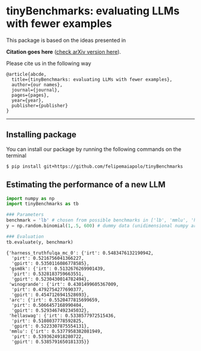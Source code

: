 # tinyBenchmarks: evaluating LLMs with fewer examples

This package is based on the ideas presented in

**Citation goes here** ([check arXiv version here](https://arxiv.org)). 

Please cite us in the following way

    @article{abcde,
      title={tinyBenchmarks: evaluating LLMs with fewer examples},
      author={our names},
      journal={journal},
      pages={pages},
      year={year},
      publisher={publisher}
    }

--------------


## Installing package 

You can install our package by running the following commands on the terminal

``` :sh
$ pip install git+https://github.com/felipemaiapolo/tinyBenchmarks
```


## Estimating the performance of a new LLM

```python
import numpy as np
import tinyBenchmarks as tb

### Parameters
benchmark = 'lb' # chosen from possible benchmarks in ['lb', 'mmlu', 'helm_lite', 'alpaca']
y = np.random.binomial(1,.5, 600) # dummy data (unidimensional numpy array)

### Evaluation
tb.evaluate(y, benchmark)
```

    {'harness_truthfulqa_mc_0': {'irt': 0.5483476132190942,
      'pirt': 0.5216756041366227,
      'gpirt': 0.5350116086778585},
     'gsm8k': {'irt': 0.5132676269901439,
      'pirt': 0.5328183759663551,
      'gpirt': 0.5230430014782494},
     'winogrande': {'irt': 0.4301499605367009,
      'pirt': 0.4792754277690377,
      'gpirt': 0.4547126941528693},
     'arc': {'irt': 0.5520477815699659,
      'pirt': 0.5066457168990404,
      'gpirt': 0.5293467492345032},
     'hellaswag': {'irt': 0.5338577972515436,
      'pirt': 0.5108037778592825,
      'gpirt': 0.5223307875554131},
     'mmlu': {'irt': 0.5377958382081949,
      'pirt': 0.5393624918280722,
      'gpirt': 0.5385791650181335}}



```
